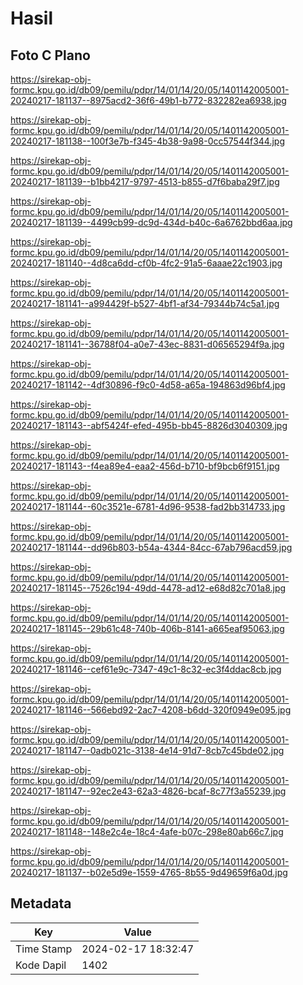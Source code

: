 # Hasil

## Foto C Plano

https://sirekap-obj-formc.kpu.go.id/db09/pemilu/pdpr/14/01/14/20/05/1401142005001-20240217-181137--8975acd2-36f6-49b1-b772-832282ea6938.jpg

https://sirekap-obj-formc.kpu.go.id/db09/pemilu/pdpr/14/01/14/20/05/1401142005001-20240217-181138--100f3e7b-f345-4b38-9a98-0cc57544f344.jpg

https://sirekap-obj-formc.kpu.go.id/db09/pemilu/pdpr/14/01/14/20/05/1401142005001-20240217-181139--b1bb4217-9797-4513-b855-d7f6baba29f7.jpg

https://sirekap-obj-formc.kpu.go.id/db09/pemilu/pdpr/14/01/14/20/05/1401142005001-20240217-181139--4499cb99-dc9d-434d-b40c-6a6762bbd6aa.jpg

https://sirekap-obj-formc.kpu.go.id/db09/pemilu/pdpr/14/01/14/20/05/1401142005001-20240217-181140--4d8ca6dd-cf0b-4fc2-91a5-6aaae22c1903.jpg

https://sirekap-obj-formc.kpu.go.id/db09/pemilu/pdpr/14/01/14/20/05/1401142005001-20240217-181141--a994429f-b527-4bf1-af34-79344b74c5a1.jpg

https://sirekap-obj-formc.kpu.go.id/db09/pemilu/pdpr/14/01/14/20/05/1401142005001-20240217-181141--36788f04-a0e7-43ec-8831-d06565294f9a.jpg

https://sirekap-obj-formc.kpu.go.id/db09/pemilu/pdpr/14/01/14/20/05/1401142005001-20240217-181142--4df30896-f9c0-4d58-a65a-194863d96bf4.jpg

https://sirekap-obj-formc.kpu.go.id/db09/pemilu/pdpr/14/01/14/20/05/1401142005001-20240217-181143--abf5424f-efed-495b-bb45-8826d3040309.jpg

https://sirekap-obj-formc.kpu.go.id/db09/pemilu/pdpr/14/01/14/20/05/1401142005001-20240217-181143--f4ea89e4-eaa2-456d-b710-bf9bcb6f9151.jpg

https://sirekap-obj-formc.kpu.go.id/db09/pemilu/pdpr/14/01/14/20/05/1401142005001-20240217-181144--60c3521e-6781-4d96-9538-fad2bb314733.jpg

https://sirekap-obj-formc.kpu.go.id/db09/pemilu/pdpr/14/01/14/20/05/1401142005001-20240217-181144--dd96b803-b54a-4344-84cc-67ab796acd59.jpg

https://sirekap-obj-formc.kpu.go.id/db09/pemilu/pdpr/14/01/14/20/05/1401142005001-20240217-181145--7526c194-49dd-4478-ad12-e68d82c701a8.jpg

https://sirekap-obj-formc.kpu.go.id/db09/pemilu/pdpr/14/01/14/20/05/1401142005001-20240217-181145--29b61c48-740b-406b-8141-a665eaf95063.jpg

https://sirekap-obj-formc.kpu.go.id/db09/pemilu/pdpr/14/01/14/20/05/1401142005001-20240217-181146--cef61e9c-7347-49c1-8c32-ec3f4ddac8cb.jpg

https://sirekap-obj-formc.kpu.go.id/db09/pemilu/pdpr/14/01/14/20/05/1401142005001-20240217-181146--566ebd92-2ac7-4208-b6dd-320f0949e095.jpg

https://sirekap-obj-formc.kpu.go.id/db09/pemilu/pdpr/14/01/14/20/05/1401142005001-20240217-181147--0adb021c-3138-4e14-91d7-8cb7c45bde02.jpg

https://sirekap-obj-formc.kpu.go.id/db09/pemilu/pdpr/14/01/14/20/05/1401142005001-20240217-181147--92ec2e43-62a3-4826-bcaf-8c77f3a55239.jpg

https://sirekap-obj-formc.kpu.go.id/db09/pemilu/pdpr/14/01/14/20/05/1401142005001-20240217-181148--148e2c4e-18c4-4afe-b07c-298e80ab66c7.jpg

https://sirekap-obj-formc.kpu.go.id/db09/pemilu/pdpr/14/01/14/20/05/1401142005001-20240217-181137--b02e5d9e-1559-4765-8b55-9d49659f6a0d.jpg


## Metadata

| Key        | Value               |
| ---------- | ------------------- |
| Time Stamp | 2024-02-17 18:32:47 |
| Kode Dapil | 1402                |



